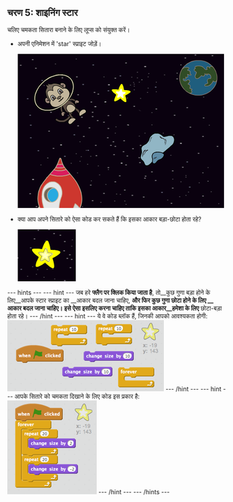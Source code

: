 ## चरण 5: शाइनिंग स्टार

चलिए चमकता सितारा बनाने के लिए लूप्स को संयुक्त करें।

+ अपनी एनिमेशन में 'star' स्प्राइट जोड़ें।

	![Adding a star sprite](images/space-star-sprite.png)

+ क्या आप अपने सितारे को ऐसा कोड कर सकते हैं कि इसका आकार बड़ा-छोटा होता रहे?

    ![Testing a shining star](images/space-star-test.png)

--- hints ---
--- hint ---
जब हरे __फ्लैग पर क्लिक किया जाता है__, तो__कुछ गुणा बड़ा होने के लिए__आपके स्टार स्प्राइट का __आकार बदल जाना चाहिए, __और फिर कुछ गुणा छोटा होने के लिए __ आकार बदल जाना चाहिए। इसे ऐसा इसलिए करना चाहिए ताकि इसका आकार__हमेशा के लिए__ छोटा-बड़ा होता रहे।
--- /hint ---
--- hint ---
ये वे कोड ब्लॉक हैं, जिनकी आपको आवश्यकता होगी:
![Blocks for a shining star](images/space-star-blocks.png)
--- /hint ---
--- hint ---
आपके सितारे को चमकता दिखाने के लिए कोड इस प्रकार है:
![Code for a shining star](images/space-star-code.png)
--- /hint ---
--- /hints ---
